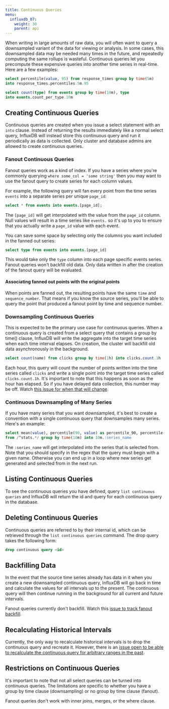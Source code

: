 ```yaml
---
title: Continuous Queries
menu:
  influxdb_07:
    weight: 30
    parent: api
---
```


When writing in large amounts of raw data, you will often want to query a downsampled variant of the data for viewing or analysis.
In some cases, this downsampled data may be needed many times in the future, and repeatedly computing the same rollups is wasteful.
Continuous queries let you precompute these expensive queries into another time series in real-time.
Here are a few examples:

```sql
select percentile(value, 95) from response_times group by time(5m) 
into response_times.percentiles.5m.95

select count(type) from events group by time(10m), type 
into events.count_per_type.10m
```

## Creating Continuous Queries

Continuous queries are created when you issue a select statement with an `into` clause.
Instead of returning the results immediately like a normal select query, InfluxDB will instead store this continuous query and run it periodically as data is collected.
Only cluster and database admins are allowed to create continuous queries.


### Fanout Continuous Queries

Fanout queries work as a kind of index.
If you have a series where you're commonly querying `where some_col = 'some string'` then you may want to use the fanout query to create series for each column values.

For example, the following query will fan every point from the time series `events` into a separate series per unique `page_id`:

```sql
select * from events into events.[page_id];
```

The `[page_id]` will get interpolated with the value from the `page_id` column.
Null values will result in a time series like `events.` so it's up to you to ensure that you actually write a `page_id` value with each event.

You can save some space by selecting only the columns you want included in the fanned out series:

```sql
select type from events into events.[page_id]
```

This would take only the `type` column into each page specific events series.
Fanout queries won't backfill old data.
Only data written in after the creation of the fanout query will be evaluated.

#### Associating fanned out points with the original points

When points are fanned out, the resulting points have the same `time` and `sequence_number`.
That means if you know the source series, you'll be able to query the point that produced a fanout point by time and sequence number.

### Downsampling Continuous Queries

This is expected to be the primary use case for continuous queries.
When a continuous query is created from a select query that contains a group by time() clause, InfluxDB will write the aggregate into the target time series when each time interval elapses.
On creation, the cluster will backfill old data asynchronously in the background.

```sql
select count(name) from clicks group by time(1h) into clicks.count.1h
```

Each hour, this query will count the number of points written into the time series called `clicks` and write a single point into the target time series called `clicks.count.1h`.
It's important to note that this happens as soon as the hour has elapsed.
So if you have delayed data collection, this number may be off.
Watch [this issue for when that will change](https://github.com/influxdb/influxdb/issues/479).

### Continuous Downsampling of Many Series

If you have many series that you want downsampled, it's best to create a convention with a single continuous query that downsamples many series.
Here's an example:

```sql
select mean(value), percentile(90, value) as percentile_90, percentile(99, value) as percentile.99 
from /^stats.*/ group by time(10m) into 10m.:series_name
```

The `:series_name` will get interpolated into the series that is selected from.
Note that you should specify in the regex that the query must begin with a given name.
Otherwise you can end up in a loop where new series get generated and selected from in the next run.

## Listing Continuous Queries

To see the continuous queries you have defined, query `list continuous queries` and InfluxDB will return the id and query for each continuous query in the database.

## Deleting Continuous Queries

Continuous queries are referred to by their internal id, which can be retrieved through the `list continuous queries` command.
The drop query takes the following form:

```sql
drop continuous query <id>
```

## Backfilling Data

In the event that the source time series already has data in it when you create a new downsampled continuous query, InfluxDB will go back in time and calculate the values for all intervals up to the present.
The continuous query will then continue running in the background for all current and future intervals.

Fanout queries currently don't backfill.
Watch this [issue to track fanout backfill](https://github.com/influxdb/influxdb/issues/186).

## Recalculating Historical Intervals

Currently, the only way to recalculate historical intervals is to drop the continuous query and recreate it.
However, there is an [issue open to be able to recalculate the continuous query for arbitrary ranges in the past](https://github.com/influxdb/influxdb/issues/211).

## Restrictions on Continuous Queries

It's important to note that not all select queries can be turned into continuous queries.
The limitations are specific to whether you have a group by time clause (downsampling) or no group by time clause (fanout).

Fanout queries don't work with inner joins, merges, or the where clause.
